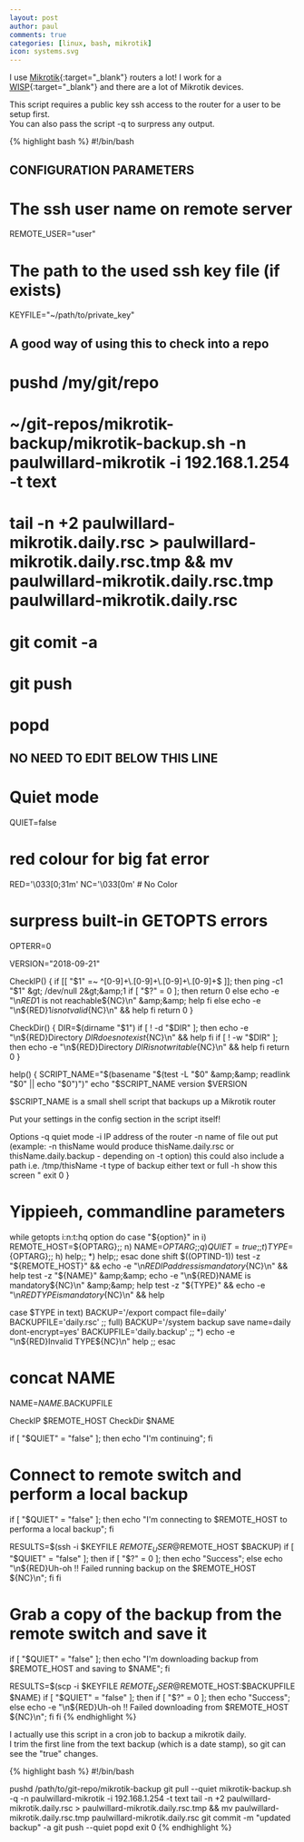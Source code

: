 ```yaml
---
layout: post
author: paul
comments: true
categories: [linux, bash, mikrotik]
icon: systems.svg
---
```

I use [Mikrotik](https://www.mikrotik.com/){:target="_blank"} routers a lot! I work for a [WISP](https://en.wikipedia.org/wiki/Wireless_Internet_service_provider){:target="_blank"} and there are a lot of Mikrotik devices.

This script requires a public key ssh access to the router for a user to be setup first.  
You can also pass the script -q to surpress any output.

{% highlight bash %}
#!/bin/bash

## CONFIGURATION PARAMETERS

# The ssh user name on remote server
REMOTE_USER="user"
# The path to the used ssh key file (if exists)
KEYFILE="~/path/to/private_key"

## A good way of using this to check into a repo
#   pushd /my/git/repo
#   ~/git-repos/mikrotik-backup/mikrotik-backup.sh -n paulwillard-mikrotik -i 192.168.1.254 -t text
#   tail -n +2 paulwillard-mikrotik.daily.rsc &gt; paulwillard-mikrotik.daily.rsc.tmp &amp;&amp; mv paulwillard-mikrotik.daily.rsc.tmp paulwillard-mikrotik.daily.rsc
#   git comit -a
#   git push
#   popd

## NO NEED TO EDIT BELOW THIS LINE

# Quiet mode
QUIET=false
# red colour for big fat error
RED='\033[0;31m'
NC='\033[0m' # No Color
# surpress built-in GETOPTS errors
OPTERR=0

VERSION="2018-09-21"

CheckIP() {
    if [[ "$1" =~ ^[0-9]+\.[0-9]+\.[0-9]+\.[0-9]+$ ]]; then
        ping -c1 "$1" &gt; /dev/null 2&gt;&amp;1
        if [ "$?" = 0 ]; then
          return 0
        else
          echo -e "\n${RED}$1 is not reachable${NC}\n" &amp;&amp; help
        fi
    else
       echo -e "\n${RED}$1 is not valid${NC}\n" &amp;&amp; help
    fi
    return 0
}

CheckDir() {
    DIR=$(dirname "$1")
    if [ ! -d "$DIR" ]; then
        echo -e "\n${RED}Directory $DIR does not exist${NC}\n" &amp;&amp; help
    fi
    if [ ! -w "$DIR" ]; then
        echo -e "\n${RED}Directory $DIR is not writable${NC}\n" &amp;&amp; help
    fi
    return 0
}

help() {
    SCRIPT_NAME="$(basename "$(test -L "$0" &amp;&amp; readlink "$0" || echo "$0")")"
    echo "$SCRIPT_NAME version $VERSION

$SCRIPT_NAME is a small shell script that backups up a Mikrotik router

Put your settings in the config section in the script itself!

Options
 -q                 quiet mode
 -i                 IP address of the router
 -n                 name of file out put (example: -n thisName would produce thisName.daily.rsc or thisName.daily.backup - depending on -t option)
                    this could also include a path i.e. /tmp/thisName
 -t                 type of backup either text or full
 -h                 show this screen
"
exit 0
}

# Yippieeh, commandline parameters

while getopts i:n:t:hq option
do
    case "${option}" in
        i) REMOTE_HOST=${OPTARG};;
        n) NAME=${OPTARG};;
        q) QUIET=true;;
        t) TYPE=${OPTARG};;
        h) help;;
        *) help;;
    esac
done
shift $((OPTIND-1))
test -z "${REMOTE_HOST}" &amp;&amp; echo -e "\n${RED}IP address is mandatory${NC}\n" &amp;&amp; help
test -z "${NAME}" &amp;&amp; echo -e "\n${RED}NAME is mandatory${NC}\n" &amp;&amp; help
test -z "${TYPE}" &amp;&amp; echo -e "\n${RED}TYPE is mandatory${NC}\n" &amp;&amp; help

case $TYPE in
    text)   BACKUP='/export compact file=daily'
            BACKUPFILE='daily.rsc'
            ;;
    full)   BACKUP='/system backup save name=daily dont-encrypt=yes'
            BACKUPFILE='daily.backup'
            ;;
        *)  echo -e "\n${RED}Invalid TYPE${NC}\n"
            help
            ;;
esac

# concat NAME
NAME=$NAME.$BACKUPFILE

CheckIP $REMOTE_HOST
CheckDir $NAME

if [ "$QUIET" = "false" ]; then echo "I'm continuing"; fi

# Connect to remote switch and perform a local backup
if [ "$QUIET" = "false" ]; then echo "I'm connecting to $REMOTE_HOST to performa a local backup"; fi

RESULTS=$(ssh -i $KEYFILE $REMOTE_USER@$REMOTE_HOST $BACKUP)
if [ "$QUIET" = "false" ]; then
    if [ "$?" = 0 ]; then echo "Success"; else echo "\n${RED}Uh-oh !! Failed running backup on the $REMOTE_HOST ${NC}\n"; fi
fi

# Grab a copy of the backup from the remote switch and save it
if [ "$QUIET" = "false" ]; then echo "I'm downloading backup from $REMOTE_HOST and saving to $NAME"; fi

RESULTS=$(scp -i $KEYFILE $REMOTE_USER@$REMOTE_HOST:$BACKUPFILE $NAME)
if [ "$QUIET" = "false" ]; then
    if [ "$?" = 0 ]; then echo "Success"; else echo -e "\n${RED}Uh-oh !! Failed downloading from $REMOTE_HOST ${NC}\n"; fi
fi
{% endhighlight %}

I actually use this script in a cron job to backup a mikrotik daily.  
I trim the first line from the text backup (which is a date stamp), so git can see the "true" changes.

{% highlight bash %}
#!/bin/bash

pushd /path/to/git-repo/mikrotik-backup
git pull --quiet
mikrotik-backup.sh -q -n paulwillard-mikrotik -i 192.168.1.254 -t text
tail -n +2 paulwillard-mikrotik.daily.rsc &gt; paulwillard-mikrotik.daily.rsc.tmp &amp;&amp; mv paulwillard-mikrotik.daily.rsc.tmp paulwillard-mikrotik.daily.rsc
git commit -m "updated backup" -a
git push --quiet
popd
exit 0
{% endhighlight %}
